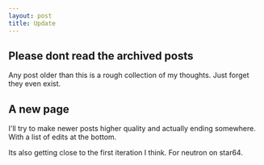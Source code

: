 ```yaml
---
layout: post
title: Update
---
```


## Please dont read the archived posts

Any post older than this is a rough collection of my thoughts. Just forget they even exist.

## A new page

I'll try to make newer posts higher quality and actually ending somewhere. With a list of edits at the bottom.

Its also getting close to the first iteration I think. For neutron on star64.
